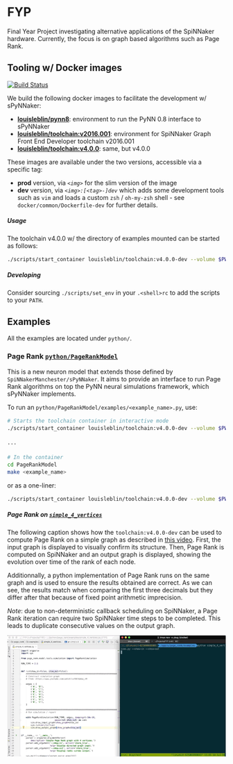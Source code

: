 # FYP

Final Year Project investigating alternative applications of the SpiNNaker 
hardware. Currently, the focus is on graph based algorithms such as Page Rank.

## Tooling w/ Docker images

[![Build Status](https://travis-ci.com/louisblin/FYP.svg?token=5ZNW4DKhuozscA1A9CAy&branch=master)](https://travis-ci.com/louisblin/FYP)

We build the following docker images to facilitate the development w/ sPyNNaker:

- [**louisleblin/pynn8**](https://hub.docker.com/r/louisleblin/pynn8/):
environment to run the PyNN 0.8 interface to sPyNNaker
- [**louisleblin/toolchain:v2016.001**](https://hub.docker.com/r/louisleblin/toolchain-v2016/):
environment for SpiNNaker Graph Front End Developer toolchain v2016.001
- [**louisleblin/toolchain:v4.0.0**](https://hub.docker.com/r/louisleblin/toolchain-v2016/):
same, but v4.0.0

These images are available under the two versions, accessible via a specific tag:

- **prod** version, via _`<img>`_ for the slim version of the image
- **dev** version, via _`<img>:[<tag>-]dev`_ which adds some development tools such as
`vim` and loads a custom `zsh` / `oh-my-zsh` shell - see
`docker/common/Dockerfile-dev` for further details.

##### Usage

The toolchain v4.0.0 w/ the directory of examples mounted can be started as follows:

```sh
./scripts/start_container louisleblin/toolchain:v4.0.0-dev --volume $PWD/python:/app/w
```

##### Developing

Consider sourcing `./scripts/set_env` in your `.<shell>rc` to add the scripts to your `PATH`. 


## Examples

All the examples are located under `python/`.

### Page Rank [`python/PageRankModel`](https://github.com/louisblin/PageRankModel)

This is a new neuron model that extends those defined by `SpiNNakerManchester/sPyNNaker`. It aims to
 provide an interface to run Page Rank algorithms on top the PyNN neural simulations framework, 
 which sPyNNaker implements. 

To run an `python/PageRankModel/examples/<example_name>.py`, use:

```sh
# Starts the toolchain container in interactive mode
./scripts/start_container louisleblin/toolchain:v4.0.0-dev --volume $PWD/python:/app/w

...

# In the container
cd PageRankModel
make <example_name>
```

or as a one-liner:

```sh
./scripts/start_container louisleblin/toolchain:v4.0.0-dev --volume $PWD/python:/app/w --rm --exec "make -C PageRankModel <example_name>"
```

##### Page Rank on [`simple_4_vertices`](https://github.com/louisblin/PageRankModel/blob/master/examples/simple_4_vertices.py)

The following caption shows how the `toolchain:v4.0.0-dev` can be used to compute Page Rank on a 
simple graph as described in [this video](https://www.youtube.com/watch?v=P8Kt6Abq_rM). First, the
input graph is displayed to visually confirm its structure. Then, Page Rank is computed on SpiNNaker
and an output graph is displayed, showing the evolution over time of the rank of each node.

Additionnally, a python implementation of Page Rank runs on the same graph and is used to ensure
the results obtained are correct. As we can see, the results match when comparing the first
three decimals but they differ after that because of fixed point arithmetic imprecision.

_Note_: due to non-deterministic callback scheduling on SpiNNaker, a Page Rank iteration can require
two SpiNNaker time steps to be completed. This leads to duplicate consecutive values on the output
graph.

![Simple Page Rank](docs/page_rank_simple.gif)

